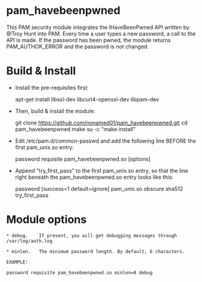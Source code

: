 # pam_havebeenpwned

This PAM security module integrates the IHaveBeenPwned API written by
@Troy Hunt into PAM. Every time a user types a new password, a call to
the API is made. If the password has been pwned, the module
returns PAM_AUTHOK_ERROR and the password is not changed.

# Build & Install

* Install the pre-requisites first:

	apt-get install libssl-dev libcurl4-openssl-dev libpam-dev

* Then, build & install the module:

	git clone https://github.com/nonamed01/pam_havebeenpwned.git
	cd pam_havebeenpwned
	make
	su -c "make install"

* Edit /etc/pam.d/common-passwd and add the following line BEFORE the
  first pam_unix.so entry:

	password requisite pam_havebeenpwned.so [options]

* Append "try_first_pass" to the first pam_unix.so entry, so that the line
	right beneath the pam_havebeenpwned.so entry looks like this:

	password        [success=1 default=ignore]      pam_unix.so obscure sha512 try_first_pass

	
# Module options

	* debug.	If present, you will get debugging messages through /var/log/auth.log

	* minlen.	The minimum password length. By default, 6 characters.

	EXAMPLE:
	
	password requisite pam_havebeenpwned.so minlen=8 debug

